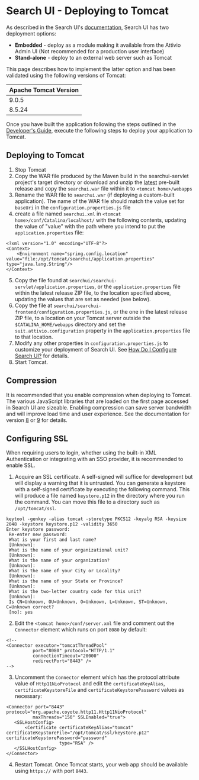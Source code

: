 # Search UI - Deploying to Tomcat
As described in the Search UI's [documentation](README.md), Search UI has two deployment options:
* **Embedded** - deploy as a module making it available from the Attivio Admin UI (Not recommended for a production user interface)
* **Stand-alone**  - deploy to an external web server such as Tomcat

This page describes how to implement the latter option and has been validated using the following versions of Tomcat:

| Apache Tomcat Version |
| ---|
| 9.0.5 |
| 8.5.24 |

Once you have built the application following the steps outlined in the [Developer's Guide](DevelopersGuide.md), execute the following steps to deploy your application to Tomcat.

## Deploying to Tomcat
1. Stop Tomcat
2. Copy the WAR file produced by the Maven build in the searchui-servlet project's target directory or download and unzip the [latest](https://github.com/attivio/searchui/releases/latest) pre-built release and copy the `searchui.war` file within it to `<tomcat home>/webapps`
3. Rename the WAR file to `searchui.war` (if deploying a custom-built application). The name of the WAR file should match the value set for `baseUri` in the `configuration.properties.js` file
4. create a file named `searchui.xml` in `<tomcat home>/conf/Catalina/localhost/` with the following contents, updating the value of "value" with the path where you intend to put the `application.properties` file:
```
<?xml version="1.0" encoding="UTF-8"?>
<Context>
    <Environment name="spring.config.location" value="file:/opt/tomcat/searchui/application.properties" type="java.lang.String"/>
</Context>
```
5. Copy the file found at `searchui/searchui-servlet/application.properties`, or the `application.properties` file within the latest release ZIP file, to the location specified above, updating the values that are set as needed (see below).
6. Copy the file at `searchui/searchui-frontend/configuration.properties.js`, or the one in the latest release ZIP file, to a location on your Tomcat server outside the `$CATALINA_HOME/webapps` directory and set the `suit.attivio.configuration` property in the `application.properties` file to that location. 
7. Modify any other properties in `configuration.properties.js` to customize your deployment of Search UI. See [How Do I Configure Search UI?](searchui#how-do-i-configure-search-ui) for details.
8. Start Tomcat.

## Compression
It is recommended that you enable compression when deploying to Tomcat. The various JavaScript libraries that are loaded on the first page accessed in Search UI are sizeable. Enabling compression can save server bandwidth and will improve load time and user experience. See the documentation for version [8](https://tomcat.apache.org/tomcat-8.5-doc/config/http.html) or [9](https://tomcat.apache.org/tomcat-9.0-doc/config/http.html) for details.

## Configuring SSL
When requiring users to login, whether using the built-in XML Authentication or integrating with an SSO provider, it is recommended to enable SSL.
1. Acquire an SSL certificate. A self-signed will suffice for development but will display a warning that it is untrusted. You can generate a keystore with a self-signed certificate by executing the following command. This will produce a file named `keystore.p12` in the directory where you run the command. You can move this file to a directory such as `/opt/tomcat/ssl`.
```
keytool -genkey -alias tomcat -storetype PKCS12 -keyalg RSA -keysize 2048 -keystore keystore.p12 -validity 3650
Enter keystore password:
 Re-enter new password:
 What is your first and last name?
 [Unknown]:
 What is the name of your organizational unit?
 [Unknown]:
 What is the name of your organization?
 [Unknown]:
 What is the name of your City or Locality?
 [Unknown]:
 What is the name of your State or Province?
 [Unknown]:
 What is the two-letter country code for this unit?
 [Unknown]:
 Is CN=Unknown, OU=Unknown, O=Unknown, L=Unknown, ST=Unknown, C=Unknown correct?
 [no]: yes
 ```
 2. Edit the `<tomcat home>/conf/server.xml` file and comment out the `Connector` element which runs on port `8080` by default:
 ```
 <!--
<Connector executor="tomcatThreadPool"
           port="8080" protocol="HTTP/1.1"
           connectionTimeout="20000"
           redirectPort="8443" />
-->
```
3. Uncomment the `Connector` element which has the protocol attribute value of `Http11NioProtocol` and edit the `certificateKeyAlias`, `certificateKeystoreFile` and `certificateKeystorePassword` values as necessary:
```
<Connector port="8443" protocol="org.apache.coyote.http11.Http11NioProtocol"
          maxThreads="150" SSLEnabled="true">
   <SSLHostConfig>
       <Certificate certificateKeyAlias="tomcat" certificateKeystoreFile="/opt/tomcat/ssl/keystore.p12" certificateKeystorePassword="password"
                    type="RSA" />
   </SSLHostConfig>
</Connector>
```
4. Restart Tomcat. Once Tomcat starts, your web app should be available using `https://` with port `8443`.
